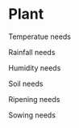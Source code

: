 # Plant

Temperatue needs

Rainfall needs

Humidity needs

Soil needs

Ripening needs

Sowing needs
